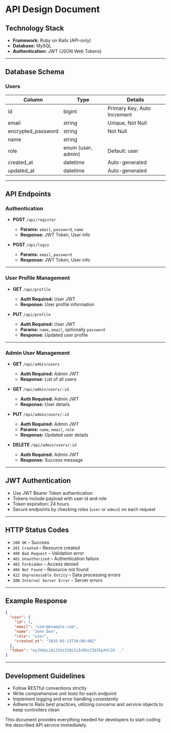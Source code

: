 # API Design Document

## Technology Stack
- **Framework:** Ruby on Rails (API-only)
- **Database:** MySQL
- **Authentication:** JWT (JSON Web Tokens)

---

## Database Schema

### Users

| Column | Type | Details |
|--------|------|---------|
| id | bigint | Primary Key, Auto Increment |
| email | string | Unique, Not Null |
| encrypted_password | string | Not Null |
| name | string | |
| role | enum (user, admin) | Default: user |
| created_at | datetime | Auto-generated |
| updated_at | datetime | Auto-generated |

---

## API Endpoints

### Authentication

- **POST** `/api/register`
  - **Params:** `email`, `password`, `name`
  - **Response:** JWT Token, User info

- **POST** `/api/login`
  - **Params:** `email`, `password`
  - **Response:** JWT Token, User info

---

### User Profile Management

- **GET** `/api/profile`
  - **Auth Required:** User JWT
  - **Response:** User profile information

- **PUT** `/api/profile`
  - **Auth Required:** User JWT
  - **Params:** `name`, `email`, optionally `password`
  - **Response:** Updated user profile

---

### Admin User Management

- **GET** `/api/admin/users`
  - **Auth Required:** Admin JWT
  - **Response:** List of all users

- **GET** `/api/admin/users/:id`
  - **Auth Required:** Admin JWT
  - **Response:** User details

- **PUT** `/api/admin/users/:id`
  - **Auth Required:** Admin JWT
  - **Params:** `name`, `email`, `role`
  - **Response:** Updated user details

- **DELETE** `/api/admin/users/:id`
  - **Auth Required:** Admin JWT
  - **Response:** Success message

---

## JWT Authentication
- Use JWT Bearer Token authentication
- Tokens include payload with user id and role
- Token expiration: 24 hours
- Secure endpoints by checking roles (`user` or `admin`) on each request

---

## HTTP Status Codes
- `200 OK` – Success
- `201 Created` – Resource created
- `400 Bad Request` – Validation error
- `401 Unauthorized` – Authentication failure
- `403 Forbidden` – Access denied
- `404 Not Found` – Resource not found
- `422 Unprocessable Entity` – Data processing errors
- `500 Internal Server Error` – Server errors

---

## Example Response

```json
{
  "user": {
    "id": 1,
    "email": "user@example.com",
    "name": "John Doe",
    "role": "user",
    "created_at": "2025-03-23T10:00:00Z"
  },
  "token": "eyJhbGciOiJIUzI1NiIsInR5cCI6IkpXVCJ9..."
}
```

---

## Development Guidelines

- Follow RESTful conventions strictly
- Write comprehensive unit tests for each endpoint
- Implement logging and error handling consistently
- Adhere to Rails best practices, utilizing concerns and service objects to keep controllers clean

This document provides everything needed for developers to start coding the described API service immediately.

